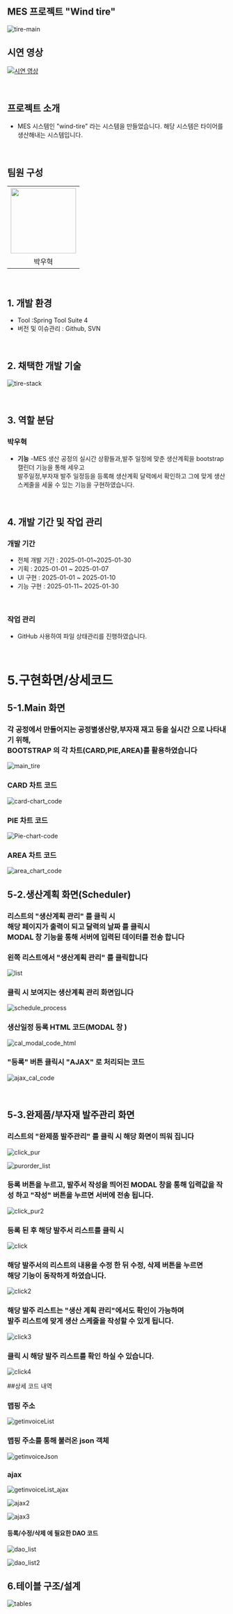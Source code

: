 ## MES 프로젝트 "Wind tire"
![tire-main](https://github.com/user-attachments/assets/a47f7536-9cc4-4843-a4af-d9bc4430cfd6)


## 시연 영상
[![시연 영상](https://img.youtube.com/vi/1sEOsvN_loM/maxresdefault.jpg)](https://www.youtube.com/watch?v=1sEOsvN_loM)

<br>

## 프로젝트 소개

- MES 시스템인 "wind-tire" 라는 시스템을 만들었습니다. 해당 시스템은 타이어를 생산해내는 시스템입니다.

<br>


## 팀원 구성

<div align="center">

<table  align="center">
  <tr>
    <th><img src="https://avatars.githubusercontent.com/u/162407926?v=4" width="150" height="150" "/></th>
  </tr>
  <tr>
    <td align="center"> 박우혁</td>
  </tr>
</table>
</div>

<br>

## 1. 개발 환경
- Tool :Spring Tool Suite 4 
- 버전 및 이슈관리 : Github, SVN
<br>

## 2. 채택한 개발 기술

![tire-stack](https://github.com/user-attachments/assets/55737e10-2b96-4023-90a6-9cab6f78382f)

<br/>

## 3. 역할 분담

### 박우혁
- **기능**
    -MES 생산 공정의 실시간 상황들과,발주 일정에 맞춘  생산계획을 bootstrap 캘린더 기능을 통해 세우고 <br> 발주일정,부자재 발주 일정등을 등록해 생산계획 달력에서 확인하고 그에 맞게 생산 스케줄을 세울 수 있는 기능을 구현하였습니다.

<br>

## 4. 개발 기간 및 작업 관리

### 개발 기간

- 전체 개발 기간 : 2025-01-01~2025-01-30
- 기획 : 2025-01-01 ~ 2025-01-07
- UI 구현 : 2025-01-01 ~ 2025-01-10
- 기능 구현 : 2025-01-11~ 2025-01-30

<br>

### 작업 관리

- GitHub 사용하여 파일 상태관리를 진행하였습니다.

<br>

# 5.구현화면/상세코드

<h2>5-1.Main 화면</h2>

<h3>각 공정에서 만들어지는 공정별생산량,부자재 재고 등을 실시간 으로 나타내기 위해,<br>
BOOTSTRAP 의 각 차트(CARD,PIE,AREA)를 활용하였습니다 </h3>

![main_tire](https://github.com/user-attachments/assets/cd7b859e-7ddc-4e01-a5ed-b49c082f64f9)


<h3>CARD 차트 코드</h3>

![card-chart_code](https://github.com/user-attachments/assets/f1b32ef1-0965-4a90-bffb-203f15f5f9f0)

<h3>PIE 차트 코드</h3>

![Pie-chart-code](https://github.com/user-attachments/assets/3ca0b2ae-292c-46cf-bdf8-e08f7017e241)


<h3>AREA 차트 코드</h3>

![area_chart_code](https://github.com/user-attachments/assets/d65dfec7-8bb9-49a1-ab69-e64533a33034)


<h2>5-2.생산계획 화면(Scheduler)</h2>

<h3>리스트의 "생산계획 관리" 를 클릭 시 <br>  해당 페이지가 출력이 되고 달력의 날짜 를 클릭시 <br> MODAL 창 기능을 통해 서버에 입력된 데이터를 전송 합니다</h3>


<h3>왼쪽 리스트에서 "생산계획 관리" 를 클릭합니다</h3>

![list](https://github.com/user-attachments/assets/97127511-7f4a-4dcd-974d-60093d03cbf5)

<h3>클릭 시 보여지는 생산계획 관리 화면입니다</h3>

![schedule_process](https://github.com/user-attachments/assets/bad3ed28-785f-4e3b-a572-81082edac9aa)



<h3>생산일정 등록 HTML 코드(MODAL 창 ) </h3>

![cal_modal_code_html](https://github.com/user-attachments/assets/b7510e63-136b-49fa-a0c0-c3de561ef46c)

<h3>"등록" 버튼 클릭시 "AJAX" 로 처리되는 코드</h3>

![ajax_cal_code](https://github.com/user-attachments/assets/51732de2-72eb-4e1d-842c-a51b1c267b90)



<br>



<h2>5-3.완제품/부자재 발주관리 화면</h3>

<h3>리스트의 "완제품 발주관리" 를 클릭 시 해당 화면이 띄워 집니다</h3>

![click_pur](https://github.com/user-attachments/assets/76cf597d-8b97-4a30-8124-76e20608c18d)



![purorder_list](https://github.com/user-attachments/assets/c4dd252c-7194-46b4-b7b3-f555c60bbd3a)


<h3>등록 버튼을 누르고, 발주서 작성을 띄어진 MODAL 창을 통해 입력값을 작성 하고 "작성" 버튼을 누르면 서버에 전송 됩니다.</h3>

![click_pur2](https://github.com/user-attachments/assets/17d6ef22-c834-40c8-94f9-7f9670e94f33)


<h3>등록 된 후 해당 발주서 리스트를 클릭 시</h3>

![click](https://github.com/user-attachments/assets/1c616c07-ee36-40a8-a2c6-9c6f4a9d00d3)

<h3>해당 발주서의 리스트의 내용을 수정 한 뒤 수정, 삭제 버튼을 누르면<br>
해당 기능이 동작하게 하였습니다.</h3>

![click2](https://github.com/user-attachments/assets/5feeed34-5b1f-4606-a6e8-10fcc996730b)

<h3>해당 발주 리스트는 "생산 계획 관리"에서도 확인이 가능하며<br>
발주 리스트에 맞게 생산 스케줄을 작성할 수 있게 됩니다.</h3>

![click3](https://github.com/user-attachments/assets/a6ba4c23-a320-4a7d-89fb-efca0e367fb7)

<h3>클릭 시 해당 발주 리스트를 확인 하실 수 있습니다. </h3>

![click4](https://github.com/user-attachments/assets/dec2b60a-8cd7-4d4f-a2d3-9d22649af1c6)


##상세 코드 내역

<h3>맵핑 주소</h3>

![getinvoiceList](https://github.com/user-attachments/assets/65224543-f7f7-4442-878b-728cdc38bb7e)


<h3>맵핑 주소를 통해 불러온 json 객체</h3>

![getinvoiceJson](https://github.com/user-attachments/assets/e165f07c-74ef-4536-8b55-1f4ecce6534b)


<h3>ajax</h3>

![getinvoiceList_ajax](https://github.com/user-attachments/assets/c2c76bd5-02dc-4e95-a7c9-5ba1ccd0e29f)

![ajax2](https://github.com/user-attachments/assets/fde3d2c3-327a-4166-bcb0-b732a51c4ff3)

![ajax3](https://github.com/user-attachments/assets/4ba90aad-08ea-4889-8322-aa1318c1f733)


<h4>등록/수정/삭제 에 필요한 DAO 코드</h4>

![dao_list](https://github.com/user-attachments/assets/178d8a63-48a8-4a0e-aad5-9fcc8d8295dc)

![dao_list2](https://github.com/user-attachments/assets/e23f6bbd-75a0-41cf-9657-28bd382d64ee)




## 6.테이블 구조/설계

![tables](https://github.com/user-attachments/assets/35754dde-6382-4006-80b1-abab944f0179)



